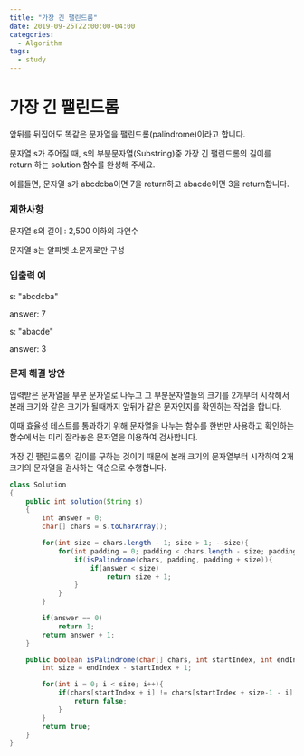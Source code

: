 ```yaml
---
title: "가장 긴 팰린드롬"
date: 2019-09-25T22:00:00-04:00
categories:
  - Algorithm
tags:
  - study
---
```


# 가장 긴 팰린드롬

앞뒤를 뒤집어도 똑같은 문자열을 팰린드롬(palindrome)이라고 합니다.

문자열 s가 주어질 때, s의 부분문자열(Substring)중 가장 긴 팰린드롬의 길이를 return 하는 solution 함수를 완성해 주세요.

예를들면, 문자열 s가 abcdcba이면 7을 return하고 abacde이면 3을 return합니다.

### 제한사항
문자열 s의 길이 : 2,500 이하의 자연수

문자열 s는 알파벳 소문자로만 구성

### 입출력 예

s: "abcdcba"

answer: 7

s: "abacde"

answer: 3

### 문제 해결 방안
입력받은 문자열을 부분 문자열로 나누고 그 부분문자열들의 크기를 2개부터 시작해서 본래 크기와 같은 크기가 될때까지 앞뒤가 같은 문자인지를 확인하는 작업을 합니다.

이때 효율성 테스트를 통과하기 위해 문자열을 나누는 함수를 한번만 사용하고 확인하는 함수에서는 미리 잘라놓은 문자열을 이용하여 검사합니다.

가장 긴 팰린드롬의 길이를 구하는 것이기 때문에 본래 크기의 문자열부터 시작하여 2개 크기의 문자열을 검사하는 역순으로 수행합니다.

```java
class Solution
{
    public int solution(String s)
    {
        int answer = 0;
        char[] chars = s.toCharArray();

        for(int size = chars.length - 1; size > 1; --size){
            for(int padding = 0; padding < chars.length - size; padding++){
                if(isPalindrome(chars, padding, padding + size)){
                    if(answer < size)
                        return size + 1;
                }
            }
        }

        if(answer == 0)
            return 1;
        return answer + 1;
    }

    public boolean isPalindrome(char[] chars, int startIndex, int endIndex){
        int size = endIndex - startIndex + 1;

        for(int i = 0; i < size; i++){
            if(chars[startIndex + i] != chars[startIndex + size-1 - i] ){
                return false;
            }
        }
        return true;
    }
}
```
